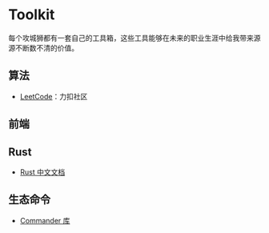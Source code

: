 # Toolkit

每个攻城狮都有一套自己的工具箱，这些工具能够在未来的职业生涯中给我带来源源不断数不清的价值。

## 算法

- [LeetCode](https://leetcode.cn/problemset/all/)：力扣社区

## 前端

## Rust

- [Rust 中文文档](https://rustwiki.org/zh-CN/book/title-page.html)

## 生态命令

- [Commander 库](https://github.com/tj/commander.js#readme)
